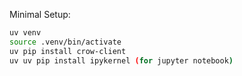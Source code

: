Minimal Setup:

```bash
uv venv
source .venv/bin/activate
uv pip install crow-client
uv uv pip install ipykernel (for jupyter notebook)
```